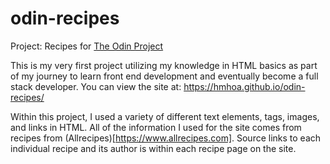 # odin-recipes
Project: Recipes for [The Odin Project](https://www.theodinproject.com/)

This is my very first project utilizing my knowledge in HTML basics as part of my journey to learn front end development and eventually become a full stack developer. You can view the site at: https://hmhoa.github.io/odin-recipes/

Within this project, I used a variety of different text elements, tags, images, and links in HTML. All of the information I used for the site comes from recipes from (Allrecipes)[https://www.allrecipes.com]. Source links to each individual recipe and its author is within each recipe page on the site.
